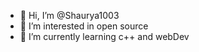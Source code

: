 - 👋 Hi, I’m @Shaurya1003
- 👀 I’m interested in open source
- 🌱 I’m currently learning c++ and webDev
  

<!---
Shaurya1003/Shaurya1003 is a ✨ special ✨ repository because its `README.md` (this file) appears on your GitHub profile.
You can click the Preview link to take a look at your changes.
--->
